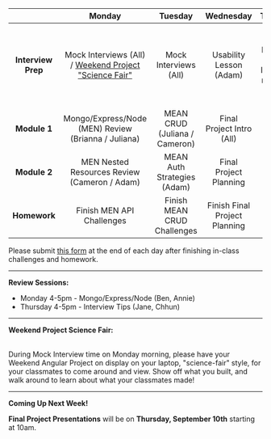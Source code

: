 |  | Monday | Tuesday | Wednesday | Thursday | Friday |
| :----------: | :----------: | :----------: | :----------: | :----------: | :----------: |
| **Interview Prep** | Mock Interviews (All) / <a href="#science-fair">Weekend Project "Science Fair"</a> | Mock Interviews (All) | Usability Lesson (Adam) | **Final Project Plan Due** - Instructor meetings for approval | Final Project |
| **Module 1** | Mongo/Express/Node (MEN) Review (Brianna / Juliana) | MEAN CRUD (Juliana / Cameron) | Final Project Intro (All) | Final Project | Final Project |
| **Module 2** | MEN Nested Resources Review (Cameron / Adam) | MEAN Auth Strategies (Adam) | Final Project Planning | Final Project | Final Project |
| **Homework** | Finish MEN API Challenges | Finish MEAN CRUD Challenges | Finish Final Project Planning | Final Project | Final Project |

Please submit <a href="https://docs.google.com/a/generalassemb.ly/forms/d/1zSklHtCYKg_NhkLdjlQaCXFrHJQ4Io266cKUs9_Dg8I/viewform">this form</a> at the end of each day after finishing in-class challenges and homework.

----------

**Review Sessions:**

* Monday 4-5pm - Mongo/Express/Node (Ben, Annie)
* Thursday 4-5pm - Interview Tips (Jane, Chhun)

----------

<div id="science-fair"><strong>Weekend Project Science Fair:</strong></div><br>

During Mock Interview time on Monday morning, please have your Weekend Angular Project on display on your laptop, "science-fair" style, for your classmates to come around and view. Show off what you built, and walk around to learn about what your classmates made!

----------

**Coming Up Next Week!**

**Final Project Presentations** will be on **Thursday, September 10th** starting at 10am.
